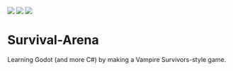![](https://img.shields.io/github/directory-file-count/sk0g/Survival-Arena?color=yellow&style=for-the-badge)
![](https://img.shields.io/github/languages/code-size/sk0g/Survival-Arena?color=green&style=for-the-badge)
![](https://img.shields.io/tokei/lines/github/sk0g/Survival-Arena?color=orange&style=for-the-badge)

# Survival-Arena

Learning Godot (and more C#) by making a Vampire Survivors-style game.
